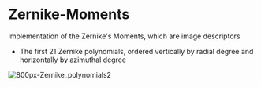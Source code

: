 # Zernike-Moments
Implementation of the Zernike's Moments, which are image descriptors

* The first 21 Zernike polynomials, ordered vertically by radial degree and horizontally by azimuthal degree

![800px-Zernike_polynomials2](https://user-images.githubusercontent.com/29184806/58583349-30c58880-822a-11e9-8769-5573122cbc67.png)


